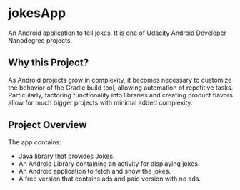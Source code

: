 # jokesApp

An Android application to tell jokes.
It is one of Udacity Android Developer Nanodegree projects.

## Why this Project?

As Android projects grow in complexity, it becomes necessary to customize the behavior of the Gradle build tool, allowing automation of repetitive tasks. Particularly, factoring functionality into libraries and creating product flavors allow for much bigger projects with minimal added complexity.


## Project Overview

The app contains:

* Java library that provides Jokes.
* An Android Library containing an activity for displaying jokes.
* An Android application to fetch and show the jokes.
* A free version that contains ads and paid version with no ads.
